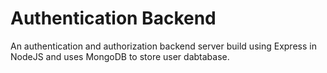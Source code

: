 # Authentication Backend

An authentication and authorization backend server build using Express in NodeJS and uses MongoDB to store user dabtabase.
